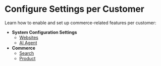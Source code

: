 <a id="user-guide-customers-configuration-settings"></a>

# Configure Settings per Customer

Learn how to enable and set up commerce-related features per customer:

* **System Configuration Settings**
  * [Websites](system-configuration/website/customer-routing-settings.md#user-guide-customer-configuration-settings-routing)
  * [AI Agent](system-configuration/integrations/customer-ai-agent-setting.md#user-guide-customer-configuration-settings-ai-agent)
* **Commerce**
  * [Search](commerce/search/customer-search-settings.md#user-guide-customers-search-settings)
  * [Product](commerce/product/customer-product-settings.md#user-guide-customers-customer-settings)
